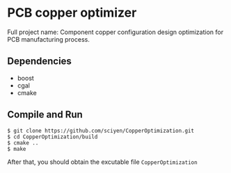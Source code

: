# PCB copper optimizer
Full project name: Component copper configuration design optimization for PCB manufacturing process.

## Dependencies
- boost
- cgal
- cmake

## Compile and Run
```
$ git clone https://github.com/sciyen/CopperOptimization.git
$ cd CopperOptimization/build
$ cmake ..
$ make
```
After that, you should obtain the excutable file `CopperOptimization`